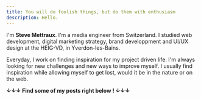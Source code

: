 ```yaml
---
title: You will do foolish things, but do them with enthusiasm
description: Hello.
---
```


I'm **Steve Mettraux**. I'm a media engineer from Switzerland. I studied web development, digital marketing strategy, brand developpment and UI/UX design at the HEIG-VD, in Yverdon-les-Bains.

Everyday, I work on finding inspiration for my project driven life. I'm always looking for new challenges and new ways to improve myself.
I usually find inspiration while allowing myself to get lost, would it be in the nature or on the web.

**↓↓↓ Find some of my posts right below ! ↓↓↓**
